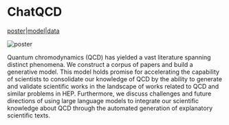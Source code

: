 # ChatQCD

[poster](https://indico.cern.ch/event/1291157/contributions/5902233/attachments/2896991/5080392/CHATQCD_ICHEP24.pdf)|[model]([TBD](https://huggingface.co/sulcan/CHATQCD))|[data](TBD)

![poster](CHATQCD_ICHEP24.png=20x40)


Quantum chromodynamics (QCD) has yielded a vast literature spanning distinct phenomena. We construct a corpus of papers and build a generative model. This model holds promise for accelerating the capability of scientists to consolidate our knowledge of QCD by the ability to generate and validate scientific works in the landscape of works related to QCD and similar problems in HEP. Furthermore, we discuss challenges and future directions of using large language models to integrate our scientific knowledge about QCD through the automated generation of explanatory scientific texts.
